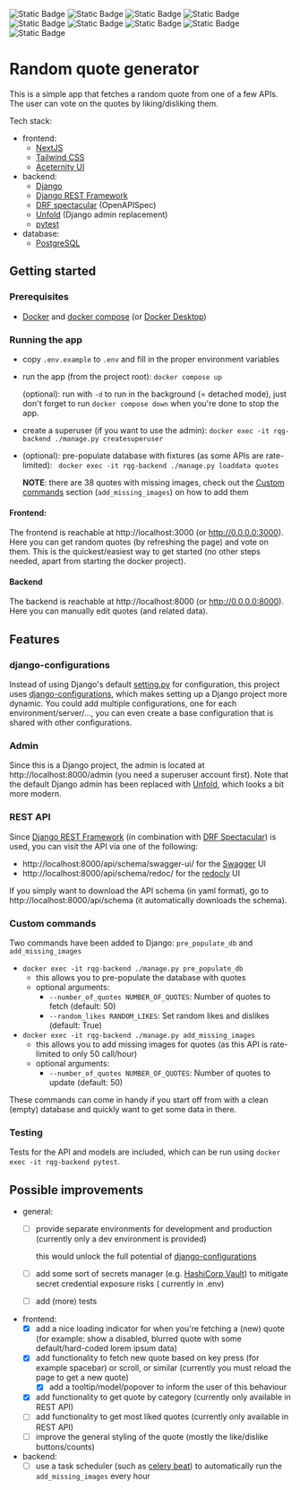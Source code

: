 ![Static Badge](https://img.shields.io/badge/Docker-27.5.0-blue?logo=docker)
![Static Badge](https://img.shields.io/badge/Python-3.13.1-blue?logo=python)
![Static Badge](https://img.shields.io/badge/Pytest-8.3.4-blue?logo=pytest)
![Static Badge](https://img.shields.io/badge/Django-5.1.5-blue?logo=django)
![Static Badge](https://img.shields.io/badge/PostgreSQL-17.2-blue?logo=postgresql)
![Static Badge](https://img.shields.io/badge/NodeJS-23.6.0-blue?logo=nodedotjs)
![Static Badge](https://img.shields.io/badge/NextJS-15.1.4-blue?logo=nextdotjs)
![Static Badge](https://img.shields.io/badge/React-19.0.0-blue?logo=react)
![Static Badge](https://img.shields.io/badge/Tailwind%20CCC-3.4.17-blue?logo=tailwindcss)

# Random quote generator

This is a simple app that fetches a random quote from one of a few APIs. The user can vote on the quotes by
liking/disliking them.

Tech stack:

- frontend:
    - [NextJS]
    - [Tailwind CSS]
    - [Aceternity UI]
- backend:
    - [Django]
    - [Django REST Framework]
    - [DRF spectacular] (OpenAPISpec)
    - [Unfold] (Django admin replacement)
    - [pytest]
- database:
    - [PostgreSQL]

## Getting started

### Prerequisites

- [Docker] and [docker compose] (or [Docker Desktop])

### Running the app

- copy ``.env.example`` to ``.env`` and fill in the proper environment variables
- run the app (from the project root): ``docker compose up``

  (optional): run with ``-d`` to run in the background (= detached mode), just don't forget to run
  ``docker compose down`` when you're done to stop the app.
- create a superuser (if you want to use the admin): ``docker exec -it rqg-backend ./manage.py createsuperuser``
- (optional): pre-populate database with fixtures (as some APIs are rate-limited):
  `` docker exec -it rqg-backend ./manage.py loaddata quotes``

  **NOTE**: there are 38 quotes with missing images, check out the [Custom commands](#custom-commands) section 
  (``add_missing_images``) on how to add them

#### Frontend:

The frontend is reachable at http://localhost:3000 (or http://0.0.0.0:3000).
Here you can get random quotes (by refreshing the page) and vote on them. This is the quickest/easiest way to get
started (no other steps needed, apart from starting the docker project).

#### Backend

The backend is reachable at http://localhost:8000 (or http://0.0.0.0:8000).
Here you can manually edit quotes (and related data).

## Features

### django-configurations

Instead of using Django's default [setting.py](backend/src/rqg/settings.py) for configuration, this project uses
[django-configurations], which makes setting up a Django project more dynamic. You could add multiple configurations,
one for each environment/server/..., you can even create a base configuration that is shared with other configurations.

### Admin

Since this is a Django project, the admin is located at http://localhost:8000/admin (you need a superuser account
first).
Note that the default Django admin has been replaced with [Unfold], which looks a bit more modern.

### REST API

Since [Django REST Framework] (in combination with [DRF Spectacular]) is used, you can visit the API via one of the
following:

- http://localhost:8000/api/schema/swagger-ui/ for the [Swagger] UI
- http://localhost:8000/api/schema/redoc/ for the [redocly] UI

If you simply want to download the API schema (in yaml format), go to http://localhost:8000/api/schema (it automatically
downloads the schema).

### Custom commands

Two commands have been added to Django: ``pre_populate_db`` and ``add_missing_images``

- ``docker exec -it rqg-backend ./manage.py pre_populate_db``
    - this allows you to pre-populate the database with quotes
    - optional arguments:
        - ``--number_of_quotes NUMBER_OF_QUOTES``: Number of quotes to fetch (default: 50)
        - ``--random_likes RANDOM_LIKES``: Set random likes and dislikes (default: True)
- ``docker exec -it rqg-backend ./manage.py add_missing_images``
    - this allows you to add missing images for quotes (as this API is rate-limited to only 50 call/hour)
    - optional arguments:
        - ``--number_of_quotes NUMBER_OF_QUOTES``: Number of quotes to update (default: 50)

These commands can come in handy if you start off from with a clean (empty) database and quickly want to get some data
in there.

### Testing

Tests for the API and models are included, which can be run using ``docker exec -it rqg-backend pytest``.

## Possible improvements

- general:
    - [ ] provide separate environments for development and production (currently only a dev environment is provided)

      this would unlock the full potential of [django-configurations]
    - [ ] add some sort of secrets manager (e.g. [HashiCorp Vault]) to mitigate secret credential exposure risks (
      currently in .env)
    - [ ] add (more) tests
- frontend:
    - [x] add a nice loading indicator for when you're fetching a (new) quote (for example: show a disabled, blurred
      quote with some default/hard-coded lorem ipsum data)
    - [x] add functionality to fetch new quote based on key press (for example spacebar) or scroll, or similar 
      (currently you must reload the page to get a new quote)
        - [x] add a tooltip/model/popover to inform the user of this behaviour
    - [x] add functionality to get quote by category (currently only available in REST API)
    - [ ] add functionality to get most liked quotes (currently only available in REST API)
    - [ ] improve the general styling of the quote (mostly the like/dislike buttons/counts)
- backend:
    - [ ] use a task scheduler (such as [celery beat]) to automatically run the ``add_missing_images`` every hour

[//]: # (URLs)

[Aceternity UI]: https://ui.aceternity.com/

[celery beat]: https://docs.celeryq.dev/en/stable/userguide/periodic-tasks.html

[Django]: https://www.djangoproject.com/

[django-configurations]: https://django-configurations.readthedocs.io/en/latest/

[Django REST Framework]: https://www.django-rest-framework.org/

[Docker]: https://docs.docker.com/engine/install/

[docker compose]: https://docs.docker.com/compose/install/

[Docker Desktop]: https://docs.docker.com/desktop/

[DRF Spectacular]: https://drf-spectacular.readthedocs.io/en/latest/

[HashiCorp Vault]: https://www.vaultproject.io/

[NextJS]: https://nextjs.org/

[PostgreSQL]: https://www.postgresql.org/

[pytest]: https://docs.pytest.org/en/stable/

[redocly]: https://redocly.com/

[Swagger]: https://swagger.io/

[Tailwind CSS]: https://tailwindcss.com/

[Unfold]: https://unfoldadmin.com/
